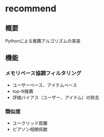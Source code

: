 # recommend
## 概要
Pythonによる推薦アルゴリズムの実装
## 機能
### メモリベース協調フィルタリング
- ユーザーベース、アイテムベース
- top-N推薦
- 評価バイアス（ユーザー、アイテム）の除去
### 類似度
- ユークリッド距離
- ピアソン相関係数
